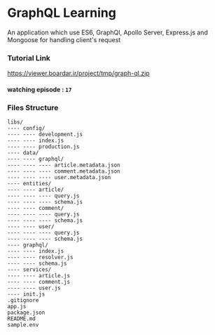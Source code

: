 # GraphQL Learning

An application which use ES6, GraphQl, Apollo Server, Express.js and Mongoose for handling client's request

### Tutorial Link

https://viewer.boardar.ir/project/tmp/graph-ql.zip

#### watching episode : `17`


### Files Structure
```
libs/
---- config/
---- ---- development.js
---- ---- index.js
---- ---- production.js
---- data/
---- ---- graphql/
---- ---- ---- article.metadata.json
---- ---- ---- comment.metadata.json
---- ---- ---- user.metadata.json
---- entities/
---- ---- article/
---- ---- ---- query.js
---- ---- ---- schema.js
---- ---- comment/
---- ---- ---- query.js
---- ---- ---- schema.js
---- ---- user/
---- ---- ---- query.js
---- ---- ---- schema.js
---- graphql/
---- ---- index.js
---- ---- resolver.js
---- ---- schema.js
---- services/
---- ---- article.js
---- ---- comment.js
---- ---- user.js
---- init.js
.gitignore
app.js
package.json
README.md
sample.env
```
